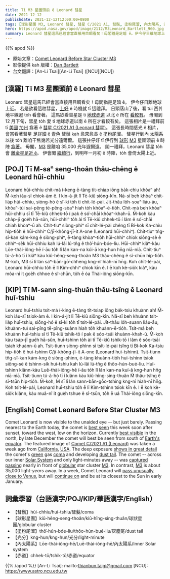 ```yaml
---
title: Tī M3 星團頭前 ê Leonard 彗星
date: 2021-12-12
publishdate: 2021-12-12T12:00:00+0800
tags: [球形星團 M3, Leonard 彗星, 彗星 C/2021 A1, 彗鬚, 塗粉尾溜, 內太陽系, 赤道]
hero: https://apod.nasa.gov/apod/image/2112/M3Leonard_Bartlett_960.jpg
summary: Leonard 彗星這馬已經會當直接用目睭看矣！毋閣猶是足暗 ê。伊今仔日離地球上近。
---
```


{{% apod %}}

- 原始文章：[Comet Leonard Before Star Cluster M3](https://apod.nasa.gov/apod/ap211212.html)
- 影像提供 kah 版權：[Dan Bartlett](mailto:h2ologg@yahoo.com)
- 台文翻譯：[An-Li Tsai][An-Li Tsai] ([NCU][NCU])

## [漢羅] Tī M3 星團頭前 ê Leonard 彗星
Leonard 彗星這馬已經會當直接用目睭看矣！毋閣猶是足暗 ê。
伊今仔日離地球上近。
若是欲看這粒彗星，[上好][best seen] ê 時機就 tī 這禮拜。
日頭落山了後，看 tùi 西爿地平線遐 to̍h 看會著。
這馬欲看彗星是 tī [地球赤道][Earth's equator] 以北 ê 所在 [看較有][best visible]。
毋閣到 12 月下旬，彗星 to̍h 愛 tī 地球赤道以南 ê 所在才看較有矣。
這張相片是一禮拜前 tī [美國][USA] [加州][California] 翕著 ê [彗星 C/2021 A1 (Leonard 彗星)][Comet C/2021 A1 (Leonard)]。
這張長時間感光 ê 相片，會當看著彗星 [足詳細][shows in great detail] ê [青色][green] [彗鬚][coma] kah 愈來愈長 ê [塗粉尾溜][dust tail t]。
彗星行到內 [太陽系][Solar System] 以後 to̍h 離咱干焦幾若光分遠爾爾。
這張拄仔好 tī 伊行到 [球形][globular] [M3][M3 1] 星團頭前 ê 時陣 [翕著][captured passing]。
毋閣，[M3][M3 2] 是離咱 35,000 光年遐爾遠。
閣一禮拜，Leonard 彗星 to̍h 會 [離金星足近 ê][pass unusually close to Venus]。
伊會閣 [繼續行][continue on]，到明年一月初 ê 時陣，to̍h 會倚太陽上近。

## [POJ] Tī M-saⁿ seng-thoân thâu-chêng ê Leonard hūi-chhiu
Leonard hūi-chhiu chit-má í-keng ē-tàng ti̍t-chiap iōng ba̍k-chiu khòaⁿ ah! M̄-koh iáu-sī chiok-àm ê.
I kin-á-ji̍t lî Tē-kiû siōng-kīn.
Nā-sī beh khòaⁿ chit-lia̍p hūi-chhiu, siōng-hó ê sî-ki to̍h tī chit-lé-pài.
Ji̍t-thâu lo̍h-soaⁿ liáu-āu, khòaⁿ-tùi sai-pêng tē-pêng-sòaⁿ hiah to̍h khòaⁿ-ē-tio̍h.
Chit-má beh khòaⁿ hūi-chhiu sī tī Tē-kiû chhek-tō í pak ê só͘-chāi khòaⁿ-khah-ū.
M̄-koh kàu cha̍p-jī goe̍h hā-sûn, hūi-chhiⁿ to̍h ài tī Tē-kiû chhek-tō í lâm ê só͘-chāi chiah khòaⁿ-ū ah.
Chit-tiuⁿ siòng-phìⁿ sī chi̍t-lé-pài chêng tī Bí-kok Ka-chiu hip-tio̍h ê hūi-chhiⁿ C/jī-khòng-jī-it A-one (Leonard hūi-chhiⁿ).
Chit-tiuⁿ tn̂g-sî-kan kám-kng ê siòng-phìⁿ, ē-tàng khòaⁿ-tio̍h hūi-chhiⁿ chiok siông-sè ê chhiⁿ-se̍k hūi-chhiu kah lú-lâi lú-tn̂g ê thô͘-hún-bóe-liu.
Hūi-chhiⁿ kiâⁿ-kàu Lōe-thài-iông-hē í-āu to̍h lî lán kan-na kúi-ā kng-hun hn̄g niā-niā.
Chit-tiuⁿ tú-á-hó tī í kiâⁿ kàu kiû-hêng-seng-thoân M3 thâu-chêng ê sî-chūn hip-tio̍h.
M̄-koh, M3 sī lî lán saⁿ-bān-gō͘-chheng kng-nî hiah-nī hn̄g.
Koh chi̍t-lé-pài, Leonard hūi-chhiu to̍h ē lî Kim-chhiⁿ chiok kīn ê.
I ē koh kè-sio̍k kiâⁿ, kàu môa-nî i̍t goe̍h chhoe ê sî-chūn, to̍h ē óa Thài-iông siōng-kīn.

## [KIP] Tī M-sann sing-thuân thâu-tsîng ê Leonard huī-tshiu
Leonard huī-tshiu tsit-má í-king ē-tàng ti̍t-tsiap iōng ba̍k-tsiu khuànn ah! M̄-koh iáu-sī tsiok-àm ê.
I kin-á-ji̍t lî Tē-kiû siōng-kīn.
Nā-sī beh khuànn tsit-lia̍p huī-tshiu, siōng-hó ê sî-ki to̍h tī tsit-lé-pài.
Ji̍t-thâu lo̍h-suann liáu-āu, khuànn-tuì sai-pîng tē-pîng-suànn hiah to̍h khuànn-ē-tio̍h.
Tsit-má beh khuànn huī-tshiu sī tī Tē-kiû tshik-tō í pak ê sóo-tsāi khuànn-khah-ū.
M̄-koh kàu tsa̍p-jī gue̍h hā-sûn, huī-tshinn to̍h ài tī Tē-kiû tshik-tō í lâm ê sóo-tsāi tsiah khuànn-ū ah.
Tsit-tiunn siòng-phìnn sī tsi̍t-lé-pài tsîng tī Bí-kok Ka-tsiu hip-tio̍h ê huī-tshinn C/jī-khòng-jī-it A-one (Leonard huī-tshinn).
Tsit-tiunn tn̂g-sî-kan kám-kng ê siòng-phìnn, ē-tàng khuànn-tio̍h huī-tshinn tsiok siông-sè ê tshinn-si̍k huī-tshiu kah lú-lâi lú-tn̂g ê thôo-hún-bué-liu.
Huī-tshinn kiânn-kàu Luē-thài-iông-hē í-āu to̍h lî lán kan-na kuí-ā kng-hun hn̄g niā-niā.
Tsit-tiunn tú-á-hó tī í kiânn kàu kiû-hîng-sing-thuân M̀ thâu-tsîng ê sî-tsūn hip-tio̍h.
M̄-koh, M̀ sī lî lán sann-bān-gōo-tshing kng-nî hiah-nī hn̄g.
Koh tsi̍t-lé-pài, Leonard huī-tshiu to̍h ē lî Kim-tshinn tsiok kīn ê.
I ē koh kè-sio̍k kiânn, kàu muâ-nî i̍t gue̍h tshue ê sî-tsūn, to̍h ē uá Thài-iông siōng-kīn.

## [English] Comet Leonard Before Star Cluster M3
Comet Leonard is now visible to the unaided eye -- but just barely.
Passing nearest to the Earth today, the comet is [best seen][best seen] this week soon after sunset, toward the west, low on the horizon.
Currently [best visible][best visible] in the north, by late December the comet will best be seen from south of [Earth's equator][Earth's equator].
The featured image of [Comet C/2021 A1 (Leonard)](https://en.wikipedia.org/wiki/C/2021_A1_(Leonard)) was taken a week ago from [California][California], [USA][USA].
The deep exposure [shows in great detail][shows in great detail] the comet's [green][green] gas [coma][coma] and developing [dust tail][dust tail e].
The comet -- across our inner [Solar System][Solar System] and only light-minutes away -- was [captured passing][captured passing] nearly in front of [globular][globular] star cluster [M3][M3 1].
In contrast, [M3][M3 2] is about 35,000 light-*years* away.
In a week, Comet Leonard will [pass unusually close to Venus][pass unusually close to Venus], but will [continue on][continue on] and be at its closest to the Sun in early January.

## 詞彙學習（台語漢字/POJ/KIP/華語漢字/English）
- 【彗鬚】hūi-chhiu/huī-tshiu/彗髮/coma
- 【球形星團】kiû-hêng-seng-thoân/kiû-hîng-sing-thuân/球狀星團/globular cluster
- 【塗粉尾溜】thô͘-hún-bóe-liu/thôo-hún-bué-liu/灰塵尾/dust tail
- 【光分】kng-hun/kng-hun/光分/light-minute
- 【內太陽系】Lōe-thài-iông-hē/Luē-thài-iông-hē/內太陽系/Inner Solar system
- 【赤道】chhek-tō/tshik-tō/赤道/equator


{{% /apod %}}
[An-Li Tsai]: mailto:thianbun.taigi@gmail.com
[NCU]: https://www.astro.ncu.edu.tw


[best seen]:https://earthsky.org/astronomy-essentials/comet-leonard-might-become-2021s-brightest-2022/
[best visible]:http://www.aerith.net/comet/catalog/2021A1/mag2.gif
[Earth's equator]:https://www.nasa.gov/sites/default/files/thumbnails/image/equator_.png
[Comet C/2021 A1 (Leonard)]:https://en.wikipedia.org/wiki/C/2021_A1_(Leonard)
[California]:https://en.wikipedia.org/wiki/California
[USA]:https://en.wikipedia.org/wiki/United_States
[shows in great detail]:https://thumbs.dreamstime.com/b/two-cats-watching-intently-scared-59713174.jpg
[green]:https://www.forbes.com/sites/startswithabang/2018/08/09/this-is-why-comets-glow-an-eerie-green-color/
[coma]:https://spaceplace.nasa.gov/comet-nucleus/en/
[dust tail e]:https://apod.nasa.gov/apod/ap210308.html
[dust tail t]:https://apod.tw/daily/20210308/
[Solar System]:https://solarsystem.nasa.gov/solar-system/our-solar-system/in-depth/
[captured passing]:https://vimeo.com/652658994
[globular]:https://en.wikipedia.org/wiki/Globular_cluster
[M3 1]:https://apod.nasa.gov/apod/ap070415.html
[M3 2]:https://apod.nasa.gov/apod/ap070609.html
[pass unusually close to Venus]:https://en.wikipedia.org/wiki/C/2021_A1_(Leonard)#/media/File:Animation_of_C%EF%BC%8F2021_A1's_orbit_around_Sun_-_2021_close_approach.gif
[continue on]:https://theskylive.com/cometleonard-info
